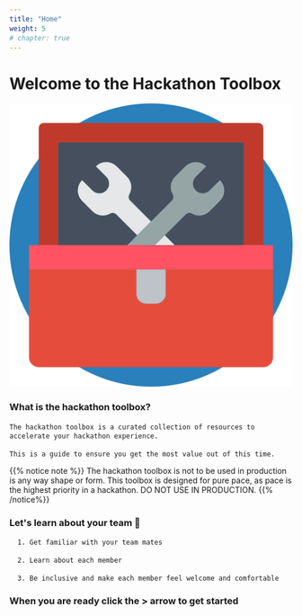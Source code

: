 ```yaml
---
title: "Home"
weight: 5
# chapter: true
---
```


# Welcome to the Hackathon Toolbox


![TAT image](/images/006-toolbox.png?width=20%)

### What is the hackathon toolbox?

```
The hackathon toolbox is a curated collection of resources to accelerate your hackathon experience.

This is a guide to ensure you get the most value out of this time.

```

{{% notice note %}}
The hackathon toolbox is not to be used in production is any way shape or form.
This toolbox is designed for pure pace, as pace is the highest priority in a hackathon.
DO NOT USE IN PRODUCTION.
{{% /notice%}}



### Let's learn about your team 🤝
```
  1. Get familiar with your team mates
  
  2. Learn about each member
  
  3. Be inclusive and make each member feel welcome and comfortable

```

### When you are ready click the **>** arrow to get started




